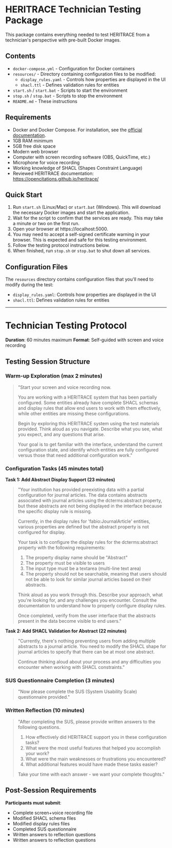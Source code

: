 # HERITRACE Technician Testing Package

This package contains everything needed to test HERITRACE from a technician's perspective with pre-built Docker images.

## Contents

- `docker-compose.yml` - Configuration for Docker containers
- `resources/` - Directory containing configuration files to be modified:
  - `display_rules.yaml` - Controls how properties are displayed in the UI
  - `shacl.ttl` - Defines validation rules for entities
- `start.sh` / `start.bat` - Scripts to start the environment
- `stop.sh` / `stop.bat` - Scripts to stop the environment
- `README.md` - These instructions

## Requirements

- Docker and Docker Compose. For installation, see the <a href="https://docs.docker.com/get-docker/" target="_blank">official documentation</a>.
- 1GB RAM minimum
- 5GB free disk space
- Modern web browser
- Computer with screen recording software (OBS, QuickTime, etc.)
- Microphone for voice recording
- Working knowledge of SHACL (Shapes Constraint Language)
- Reviewed HERITRACE documentation: https://opencitations.github.io/heritrace/

## Quick Start

1.  Run `start.sh` (Linux/Mac) or `start.bat` (Windows). This will download the necessary Docker images and start the application.
2.  Wait for the script to confirm that the services are ready. This may take a minute or two on the first run.
3.  Open your browser at https://localhost:5000.
4.  You may need to accept a self-signed certificate warning in your browser. This is expected and safe for this testing environment.
5.  Follow the testing protocol instructions below.
6.  When finished, run `stop.sh` or `stop.bat` to shut down all services.

## Configuration Files

The `resources` directory contains configuration files that you'll need to modify during the test:

- `display_rules.yaml`: Controls how properties are displayed in the UI
- `shacl.ttl`: Defines validation rules for entities

---

# Technician Testing Protocol

**Duration**: 60 minutes maximum
**Format**: Self-guided with screen and voice recording

## Testing Session Structure

### **Warm-up Exploration (max 2 minutes)**

> "Start your screen and voice recording now. 
> 
> You are working with a HERITRACE system that has been partially configured. Some entities already have complete SHACL schemas and display rules that allow end users to work with them effectively, while other entities are missing these configurations.
> 
> Begin by exploring this HERITRACE system using the test materials provided. Think aloud as you navigate. Describe what you see, what you expect, and any questions that arise.
> 
> Your goal is to get familiar with the interface, understand the current configuration state, and identify which entities are fully configured versus those that need additional configuration work."

### **Configuration Tasks (45 minutes total)**

**Task 1: Add Abstract Display Support (23 minutes)**

> "Your institution has provided preexisting data with a partial configuration for journal articles. The data contains abstracts associated with journal articles using the dcterms:abstract property, but these abstracts are not being displayed in the interface because the specific display rule is missing.
> 
> Currently, in the display rules for 'fabio:JournalArticle' entities, various properties are defined but the abstract property is not configured for display.
> 
> Your task is to configure the display rules for the dcterms:abstract property with the following requirements:
> 
> 1. The property display name should be "Abstract"
> 2. The property must be visible to users
> 3. The input type must be a textarea (multi-line text area)
> 4. The property should not be searchable, meaning that users should not be able to look for similar journal articles based on their abstracts.
> 
> Think aloud as you work through this. Describe your approach, what you're looking for, and any challenges you encounter. Consult the documentation to understand how to properly configure display rules.
> 
> Once completed, verify from the user interface that the abstracts present in the data become visible to end users."

**Task 2: Add SHACL Validation for Abstract (22 minutes)**  

> "Currently, there's nothing preventing users from adding multiple abstracts to a journal article. You need to modify the SHACL shape for journal articles to specify that there can be at most one abstract.
> 
> Continue thinking aloud about your process and any difficulties you encounter when working with SHACL constraints."

### **SUS Questionnaire Completion (3 minutes)**

> "Now please complete the SUS (System Usability Scale) questionnaire provided."

### **Written Reflection (10 minutes)**

> "After completing the SUS, please provide written answers to the following questions.
> 
> 1. How effectively did HERITRACE support you in these configuration tasks?
> 2. What were the most useful features that helped you accomplish your work?
> 3. What were the main weaknesses or frustrations you encountered?
> 4. What additional features would have made these tasks easier?
> 
> Take your time with each answer - we want your complete thoughts."

## Post-Session Requirements

**Participants must submit**:
- Complete screen+voice recording file
- Modified SHACL schema files
- Modified display rules files
- Completed SUS questionnaire
- Written answers to reflection questions
- Written answers to reflection questions
